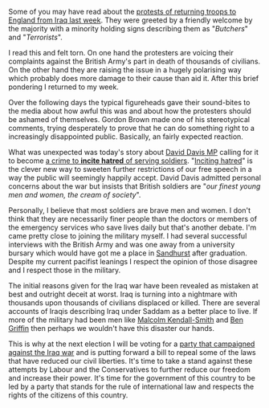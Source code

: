 ---
---
Some of you may have read about the [protests of returning troops to England from Iraq last week](http://news.bbc.co.uk/1/hi/england/beds/bucks/herts/7936485.stm). They were greeted by a friendly welcome by the majority with a minority holding signs describing them as "_Butchers_" and "_Terrorists_".

I read this and felt torn. On one hand the protesters are voicing their complaints against the British Army's part in death of thousands of civilians. On the other hand they are raising the issue in a hugely polarising way which probably does more damage to their cause than aid it. After this brief pondering I returned to my week.

Over the following days the typical figureheads gave their sound-bites to the media about how awful this was and about how the protesters should be ashamed of themselves. Gordon Brown made one of his stereotypical comments, trying desperately to prove that he can do something right to a increasingly disappointed public. Basically, an fairly expected reaction.

What was unexpected was today's story about [David Davis MP](http://en.wikipedia.org/wiki/David_Davis_(British_politician)) calling for it to become [a crime to **incite hatred** of serving soldiers](http://news.bbc.co.uk/1/hi/uk_politics/7943486.stm). "[Inciting hatred](http://en.wikipedia.org/wiki/Incitement_to_ethnic_or_racial_hatred#United_Kingdom)" is the clever new way to sweeten further restrictions of our free speech in a way the public will seemingly happily accept. David Davis admitted personal concerns about the war but insists that British soldiers are "_our finest young men and women, the cream of society_".

Personally, I believe that most soldiers are brave men and women. I don't think that they are necessarily finer people than the doctors or members of the emergency services who save lives daily but that's another debate. I'm came pretty close to joining the military myself. I had several successful interviews with the British Army and was one away from a university bursary which would have got me a place in [Sandhurst](http://en.wikipedia.org/wiki/Royal_Military_Academy_Sandhurst) after graduation. Despite my current pacifist leanings I respect the opinion of those disagree and I respect those in the military.

The initial reasons given for the Iraq war have been revealed as mistaken at best and outright deceit at worst. Iraq is turning into a nightmare with thousands upon thousands of civilians displaced or killed. There are several accounts of Iraqis describing Iraq under Saddam as a better place to live. If more of the military had been men like [Malcolm Kendall-Smith](http://en.wikipedia.org/wiki/Malcolm_Kendall-Smith) and [Ben Griffin](https://en.wikipedia.org/wiki/Ben_Griffin_(SAS)) then perhaps we wouldn't have this disaster our hands.

This is why at the next election I will be voting for a [party that campaigned against the Iraq war](http://www.libdems.org.uk/home.aspx) and is putting forward a bill to repeal some of the laws that have reduced our civil liberties. It's time to take a stand against these attempts by Labour and the Conservatives to further reduce our freedom and increase their power. It's time for the government of this country to be led by a party that stands for the rule of international law and respects the rights of the citizens of this country.
